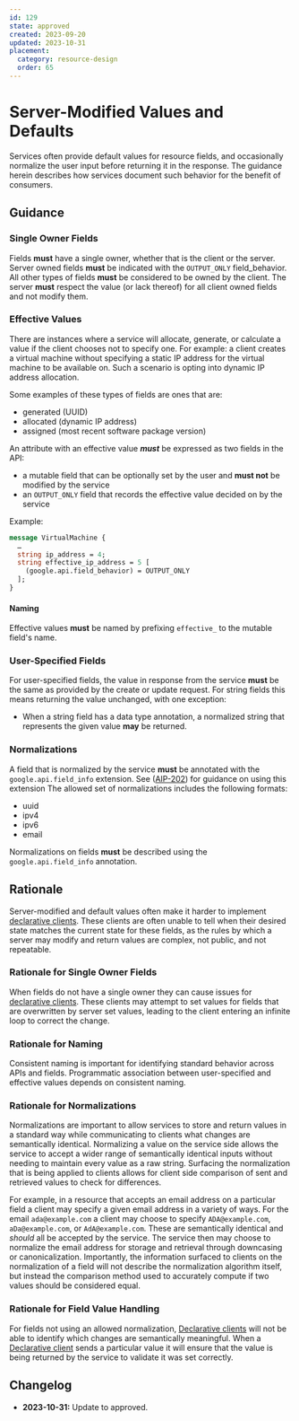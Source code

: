 ```yaml
---
id: 129
state: approved
created: 2023-09-20
updated: 2023-10-31
placement:
  category: resource-design
  order: 65
---
```


# Server-Modified Values and Defaults

Services often provide default values for resource fields, and occasionally
normalize the user input before returning it in the response. The guidance
herein describes how services document such behavior for the benefit of
consumers.

## Guidance

### Single Owner Fields

Fields **must** have a single owner, whether that is the client or the server.
Server owned fields **must** be indicated with the `OUTPUT_ONLY` field_behavior.
All other types of fields **must** be considered to be owned by the client. The
server **must** respect the value (or lack thereof) for all client owned fields
and not modify them.

### Effective Values

There are instances where a service will allocate, generate, or calculate a
value if the client chooses not to specify one. For example: a client creates a
virtual machine without specifying a static IP address for the virtual machine
to be available on. Such a scenario is opting into dynamic IP address
allocation.

Some examples of these types of fields are ones that are:

* generated (UUID)
* allocated (dynamic IP address)
* assigned (most recent software package version)

An attribute with an effective value ***must*** be expressed as two fields in
the API:

* a mutable field that can be optionally set by the user and **must not** be
modified by the service
* an `OUTPUT_ONLY` field that records the effective value decided on by the
service

Example:
```proto
message VirtualMachine {
  …
  string ip_address = 4;
  string effective_ip_address = 5 [
    (google.api.field_behavior) = OUTPUT_ONLY
  ];
}
```

#### Naming

Effective values **must** be named by prefixing `effective_` to the mutable
field's name.

### User-Specified Fields

For user-specified fields, the value in response from the service **must** be
the same as provided by the create or update request. For string fields this
means returning the value unchanged, with one exception:

* When a string field has a data type annotation, a normalized string that
  represents the given value **may** be returned.

### Normalizations

A field that is normalized by the service **must** be annotated with the
`google.api.field_info` extension. See ([AIP-202][]) for guidance on using
this extension The allowed set of normalizations includes the following formats:

* uuid
* ipv4
* ipv6
* email

Normalizations on fields **must** be described using the `google.api.field_info`
annotation.

## Rationale

Server-modified and default values often make it harder to implement
[declarative clients][]. These clients are often unable to
tell when their desired state matches the current state for these fields, as the
rules by which a server may modify and return values are complex, not public,
and not repeatable.

### Rationale for Single Owner Fields

When fields do not have a single owner they can cause issues for
[declarative clients][]. These clients may attempt to set
values for fields that are overwritten by server set values, leading to the
client entering an infinite loop to correct the change.

### Rationale for Naming

Consistent naming is important for identifying standard behavior across APIs
and fields. Programmatic association between user-specified and effective values
depends on consistent naming.

### Rationale for Normalizations

Normalizations are important to allow services to store and return values in a
standard way while communicating to clients what changes are semantically
identical. Normalizing a value on the service side allows the service to accept
a wider range of semantically identical inputs without needing to maintain every
value as a raw string. Surfacing the normalization that is being applied to
clients allows for client side comparison of sent and retrieved values to check
for differences.

For example, in a resource that accepts an email address on a particular field
a client may specify a given email address in a variety of ways. For the email
`ada@example.com` a client may choose to specify `ADA@example.com`,
`aDa@example.com`, or `AdA@example.com`. These are semantically identical and
*should* all be accepted by the service. The service then may choose to
normalize the email address for storage and retrieval through downcasing or
canonicalization. Importantly, the information surfaced to clients on the
normalization of a field will not describe the normalization algorithm itself,
but instead the comparison method used to accurately compute if two values
should be considered equal.

### Rationale for Field Value Handling

For fields not using an allowed normalization,
[Declarative clients][] will not be able to identify which changes are
semantically meaningful. When a [Declarative client][Declarative clients]
sends a particular value it will ensure that the value is being returned by the
service to validate it was set correctly.

## Changelog

- **2023-10-31:** Update to approved.

[Declarative clients]: ./0009.md#declarative-clients
[aip-202]: ./0202.md

<!-- prettier-ignore-start -->
[aip-180]: ./0180.md
<!-- prettier-ignore-end -->
